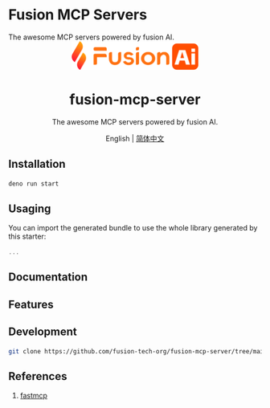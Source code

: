 # Fusion MCP Servers

<div>
The awesome MCP servers powered by fusion AI.
</div>

<div align="center">
  <a href="https://github.com/fusion-tech-org/fusion-mcp-server/tree/main" target="_blank">
    <img alt="fusion AI" width="50%" src="https://github.com/fusion-tech-org/fusion-mcp-server/blob/main/public/FusionAI-logo.png"/>
  </a>
</div>

<div align="center">
  <h1>fusion-mcp-server</h1>
</div>

<div align="center">

The awesome MCP servers powered by fusion AI.

</div>

<div align="center">

English | [简体中文](./README.zh-CN.md)

</div>

## Installation

```bash
deno run start

```

## Usaging

You can import the generated bundle to use the whole library generated by this starter:

```javascript
...
```

## Documentation

## Features

## Development

```bash
git clone https://github.com/fusion-tech-org/fusion-mcp-server/tree/main

```

## References

1. [fastmcp](https://github.com/punkpeye/fastmcp?tab=readme-ov-file)
